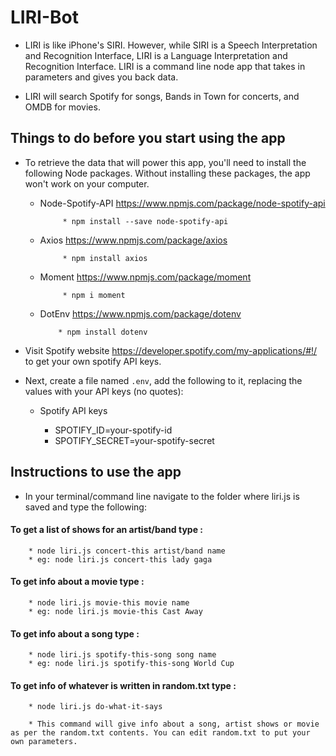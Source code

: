 # LIRI-Bot

* LIRI is like iPhone's SIRI. However, while SIRI is a Speech Interpretation and Recognition Interface, LIRI is a Language Interpretation and Recognition Interface. LIRI is a command line node app that takes in parameters and gives you back data.

* LIRI will search Spotify for songs, Bands in Town for concerts, and OMDB for movies.

## Things to do before you start using the app

* To retrieve the data that will power this app, you'll need to install the following Node packages. Without installing these packages, the app won't work on your computer.

  * Node-Spotify-API https://www.npmjs.com/package/node-spotify-api

             * npm install --save node-spotify-api

  * Axios https://www.npmjs.com/package/axios

             * npm install axios

  * Moment https://www.npmjs.com/package/moment

             * npm i moment

  * DotEnv https://www.npmjs.com/package/dotenv

            * npm install dotenv

* Visit Spotify website https://developer.spotify.com/my-applications/#!/ to get your own spotify API keys.

* Next, create a file named `.env`, add the following to it, replacing the values with your API keys (no quotes):

	* Spotify API keys

		* SPOTIFY_ID=your-spotify-id
		* SPOTIFY_SECRET=your-spotify-secret

## Instructions to use the app

* In your terminal/command line navigate to the folder where liri.js is saved and type the following:

#### To get a list of shows for an artist/band type :

		* node liri.js concert-this artist/band name
		* eg: node liri.js concert-this lady gaga

#### To get info about a movie type :

		* node liri.js movie-this movie name
		* eg: node liri.js movie-this Cast Away

#### To get info about a song type :

		* node liri.js spotify-this-song song name
		* eg: node liri.js spotify-this-song World Cup

#### To get info of whatever is written in random.txt type :

		* node liri.js do-what-it-says

	  	* This command will give info about a song, artist shows or movie as per the random.txt contents. You can edit random.txt to put your own parameters.


